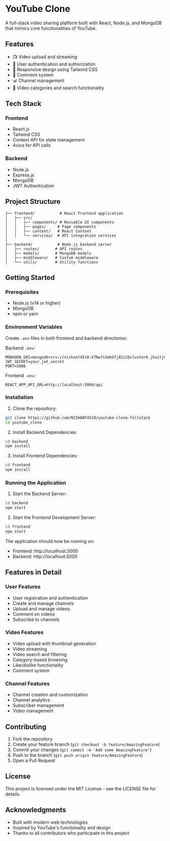 # YouTube Clone

A full-stack video sharing platform built with React, Node.js, and MongoDB that mimics core functionalities of YouTube.

## Features

- 📺 Video upload and streaming
- 👤 User authentication and authorization
- 📱 Responsive design using Tailwind CSS
- 💬 Comment system
- 📊 Channel management
- 🎯 Video categories and search functionality

## Tech Stack

### Frontend

- React.js
- Tailwind CSS
- Context API for state management
- Axios for API calls

### Backend

- Node.js
- Express.js
- MongoDB
- JWT Authentication

## Project Structure

```
├── frontend/           # React frontend application
│   ├── src/
│   │   ├── components/ # Reusable UI components
│   │   ├── pages/     # Page components
│   │   ├── context/   # React Context
│   │   └── services/  # API integration services
│
├── backend/           # Node.js backend server
│   ├── routes/       # API routes
│   ├── models/       # MongoDB models
│   ├── middleware/   # Custom middleware
│   └── utils/        # Utility functions
```

## Getting Started

### Prerequisites

- Node.js (v14 or higher)
- MongoDB
- npm or yarn

### Environment Variables

Create `.env` files in both frontend and backend directories:

Backend `.env`:
```
MONGODB_URI=mongodb+srv://nishant4510:kTNwfiSmhGfj82iC@cluster0.jhaitjn.mongodb.net/testingdb
JWT_SECRET=your_jwt_secret
PORT=5000
```

Frontend `.env`:
```
REACT_APP_API_URL=http://localhost:5000/api
```

### Installation

1. Clone the repository:
```bash
git clone https://github.com/NISHANT4510/youtube-clone-fullstack
cd youtube_clone
```

2. Install Backend Dependencies:

```bash
cd backend
npm install
```

3. Install Frontend Dependencies:

```bash
cd frontend
npm install
```

### Running the Application

1. Start the Backend Server:

```bash
cd backend
npm start
```

2. Start the Frontend Development Server:

```bash
cd frontend
npm start
```

The application should now be running on:

- Frontend: http://localhost:3000
- Backend: http://localhost:5000

## Features in Detail

### User Features

- User registration and authentication
- Create and manage channels
- Upload and manage videos
- Comment on videos
- Subscribe to channels

### Video Features

- Video upload with thumbnail generation
- Video streaming
- Video search and filtering
- Category-based browsing
- Like/dislike functionality
- Comment system

### Channel Features

- Channel creation and customization
- Channel analytics
- Subscriber management
- Video management

## Contributing

1. Fork the repository
2. Create your feature branch (`git checkout -b feature/AmazingFeature`)
3. Commit your changes (`git commit -m 'Add some AmazingFeature'`)
4. Push to the branch (`git push origin feature/AmazingFeature`)
5. Open a Pull Request

## License

This project is licensed under the MIT License - see the LICENSE file for details.

## Acknowledgments

- Built with modern web technologies
- Inspired by YouTube's functionality and design
- Thanks to all contributors who participate in this project
